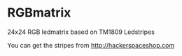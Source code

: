 RGBmatrix
=========

24x24 RGB ledmatrix based on TM1809 Ledstripes

You can get the stripes from http://hackerspaceshop.com

